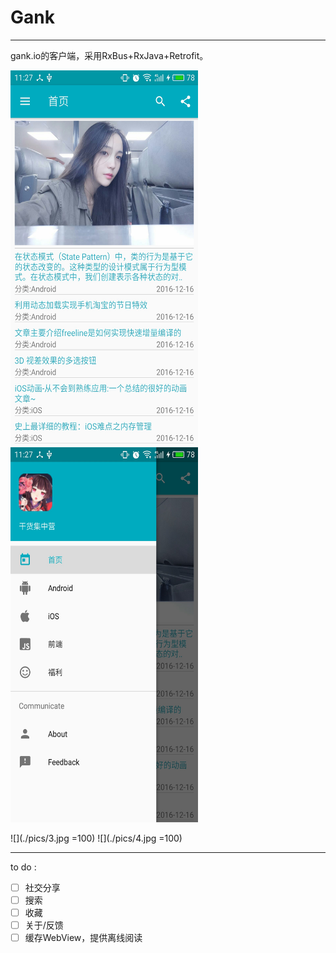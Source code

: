 # Gank
---

gank.io的客户端，采用RxBus+RxJava+Retrofit。

<img src="./pics/1.png" width = "300" height = "600" alt="图片"/>
<img src="./pics/2.png" width = "300" height = "600" alt="图片"/>


![](./pics/3.jpg =100) ![](./pics/4.jpg =100)

---

to do :

 - [ ] 社交分享
 - [ ] 搜索
 - [ ] 收藏
 - [ ] 关于/反馈
 - [ ] 缓存WebView，提供离线阅读
